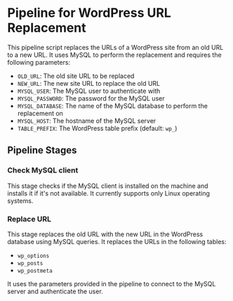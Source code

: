# Pipeline for WordPress URL Replacement

This pipeline script replaces the URLs of a WordPress site from an old URL to a new URL. It uses MySQL to perform the replacement and requires the following parameters:

- `OLD_URL`: The old site URL to be replaced
- `NEW_URL`: The new site URL to replace the old URL
- `MYSQL_USER`: The MySQL user to authenticate with
- `MYSQL_PASSWORD`: The password for the MySQL user
- `MYSQL_DATABASE`: The name of the MySQL database to perform the replacement on
- `MYSQL_HOST`: The hostname of the MySQL server
- `TABLE_PREFIX`: The WordPress table prefix (default: `wp_`)

## Pipeline Stages

### Check MySQL client

This stage checks if the MySQL client is installed on the machine and installs it if it's not available. It currently supports only Linux operating systems.

### Replace URL

This stage replaces the old URL with the new URL in the WordPress database using MySQL queries. It replaces the URLs in the following tables:

- `wp_options`
- `wp_posts`
- `wp_postmeta`

It uses the parameters provided in the pipeline to connect to the MySQL server and authenticate the user.
